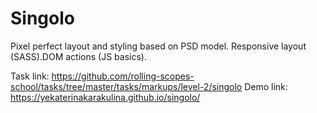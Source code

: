 # Singolo

Pixel perfect layout and styling based on PSD model.
Responsive layout (SASS).DOM actions (JS basics).

Task link: https://github.com/rolling-scopes-school/tasks/tree/master/tasks/markups/level-2/singolo
Demo link: https://yekaterinakarakulina.github.io/singolo/